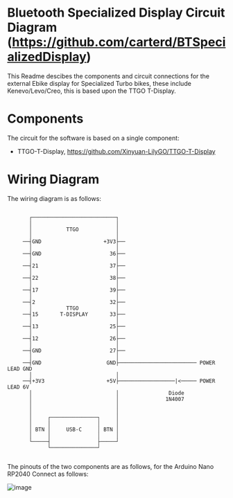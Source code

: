 # Bluetooth Specialized Display Circuit Diagram (https://github.com/carterd/BTSpecializedDisplay)

This Readme descibes the components and circuit connections for the external Ebike display for Specialized Turbo bikes, 
these include Kenevo/Levo/Creo, this is based upon the TTGO T-Display.

# Components

The circuit for the software is based on a single component:

 * TTGO-T-Display, https://github.com/Xinyuan-LilyGO/TTGO-T-Display

# Wiring Diagram

The wiring diagram is as follows:
```

       ┌───────────────────────────┐
       │                           │
       │           TTGO            │
       │                           │
     ──┤GND                    +3V3├──
       │                           │
     ──┤GND                      36├──
       │                           │
     ──┤21                       37├──
       │                           │
     ──┤22                       38├──
       │                           │
     ──┤17                       39├──
       │                           │
     ──┤2                        32├──
       │           TTGO            │
     ──┤15       T-DISPLAY       33├──
       │                           │
     ──┤13                       25├──
       │                           │
     ──┤12                       26├──
       │                           │
     ──┤GND                      27├──
       │                           │
     ──┤GND                     GND├───────────────────────── POWER LEAD GND
       │                           │
     ──┤+3V3                    +5V├──────────────────|<───── POWER LEAD 6V
       │                           │                Diode
       │                           │               1N4007
       │                           │
       │                           │
       │     ┌───────────────┐     │
       │     │               │     │
       │ BTN │     USB-C     │ BTN │
       │     │               │     │
       └─────┤               ├─────┘
             └───────────────┘ 


```
The pinouts of the two components are as follows, for the Arduino Nano RP2040 Connect as follows:

![image](TTGO-T-Display_pinout.png)
